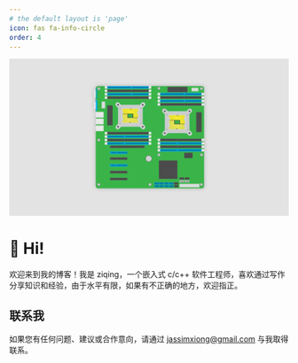 ```yaml
---
# the default layout is 'page'
icon: fas fa-info-circle
order: 4
---
```


![me img](/assets/img/favicons/background.webp)

# 👋 Hi!

欢迎来到我的博客！我是 ziqing，一个嵌入式 c/c++ 软件工程师，喜欢通过写作分享知识和经验，由于水平有限，如果有不正确的地方，欢迎指正。
## 联系我

如果您有任何问题、建议或合作意向，请通过 jassimxiong@gmail.com 与我取得联系。